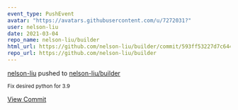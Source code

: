 ```yaml
---
event_type: PushEvent
avatar: "https://avatars.githubusercontent.com/u/7272031?"
user: nelson-liu
date: 2021-03-04
repo_name: nelson-liu/builder
html_url: https://github.com/nelson-liu/builder/commit/593ff53227d7c6441b135414695f1b8d76843c86
repo_url: https://github.com/nelson-liu/builder
---
```


<a href='https://github.com/nelson-liu' target='_blank'>nelson-liu</a> pushed to <a href='https://github.com/nelson-liu/builder' target='_blank'>nelson-liu/builder</a>

<small>Fix desired python for 3.9</small>

<a href='https://github.com/nelson-liu/builder/commit/593ff53227d7c6441b135414695f1b8d76843c86' target='_blank'>View Commit</a>